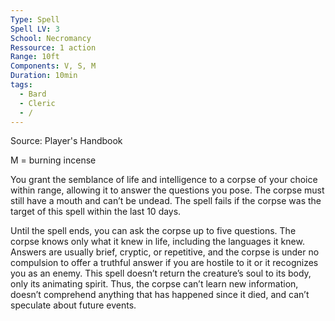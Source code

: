 ```yaml
---
Type: Spell
Spell LV: 3
School: Necromancy
Ressource: 1 action
Range: 10ft
Components: V, S, M
Duration: 10min
tags:
  - Bard
  - Cleric
  - /
---
```

Source: Player's Handbook

M = burning incense

You grant the semblance of life and intelligence to a corpse of your choice within range, allowing it to answer the questions you pose. The corpse must still have a mouth and can’t be undead. The spell fails if the corpse was the target of this spell within the last 10 days.

Until the spell ends, you can ask the corpse up to five questions. The corpse knows only what it knew in life, including the languages it knew. Answers are usually brief, cryptic, or repetitive, and the corpse is under no compulsion to offer a truthful answer if you are hostile to it or it recognizes you as an enemy. This spell doesn’t return the creature’s soul to its body, only its animating spirit. Thus, the corpse can’t learn new information, doesn’t comprehend anything that has happened since it died, and can’t speculate about future events.